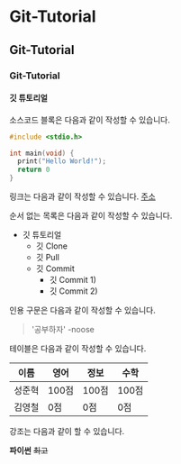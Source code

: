 # Git-Tutorial
## Git-Tutorial
### Git-Tutorial
#### 깃 튜토리얼

소스코드 블록은 다음과 같이 작성할 수 있습니다.

```c
#include <stdio.h>

int main(void) {
  print("Hello World!");
  return 0
}
```

링크는 다음과 같이 작성할 수 있습니다.
[주소](https://www.google.com)

순서 없는 목록은 다음과 같이 작성할 수 있습니다.

* 깃 튜토리얼
  * 깃 Clone
  * 깃 Pull
  * 깃 Commit
    * 깃 Commit 1)
    * 깃 Commit 2)
    
인용 구문은 다음과 같이 작성할 수 있습니다.

> '공부하자' -noose


테이블은 다음과 같이 작성할 수 있습니다.

이름|영어|정보|수학
---|---|---|---|
성준혁|100점|100점|100점|
김영철|0점|0점|0점|


강조는 다음과 같이 할 수 있습니다.

**파이썬** ~~최고~~
